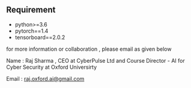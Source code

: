 
## Requirement
* python>=3.6
* pytorch==1.4
* tensorboard==2.0.2


for more information or collaboration , please email as given below

Name : Raj Sharma , CEO at CyberPulse Ltd and Course Director - AI for Cyber Security at Oxford Universirty

Email : raj.oxford.ai@gmail.com
